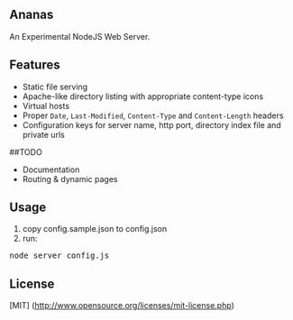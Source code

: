## Ananas
An Experimental NodeJS Web Server.

## Features
- Static file serving
- Apache-like directory listing with appropriate content-type icons
- Virtual hosts
- Proper `Date`, `Last-Modified`, `Content-Type` and `Content-Length` headers
- Configuration keys for server name, http port, directory index file and private urls

##TODO
- Documentation
- Routing & dynamic pages

## Usage
1. copy config.sample.json to config.json
2. run:
<pre>node server config.js</pre>

## License
[MIT] (http://www.opensource.org/licenses/mit-license.php)
